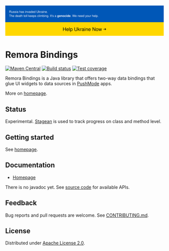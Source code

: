 <!--- Generated by scripts/configure.py --->
[![SWUbanner](https://raw.githubusercontent.com/vshymanskyy/StandWithUkraine/main/banner2-direct.svg)](https://github.com/vshymanskyy/StandWithUkraine/blob/main/docs/README.md)

# Remora Bindings

[![Maven Central](https://img.shields.io/maven-central/v/com.machinezoo.remorabindings/remorabindings)](https://central.sonatype.com/artifact/com.machinezoo.remorabindings/remorabindings)
[![Build status](https://github.com/robertvazan/remorabindings/workflows/build/badge.svg)](https://github.com/robertvazan/remorabindings/actions/workflows/build.yml)
[![Test coverage](https://codecov.io/gh/robertvazan/remorabindings/branch/master/graph/badge.svg)](https://codecov.io/gh/robertvazan/remorabindings)

Remora Bindings is a Java library that offers two-way data bindings
that glue UI widgets to data sources in [PushMode](https://pushmode.machinezoo.com/) apps.

More on [homepage](https://remorabindings.machinezoo.com/).

## Status

Experimental. [Stagean](https://stagean.machinezoo.com/) is used to track progress on class and method level.

## Getting started

See [homepage](https://remorabindings.machinezoo.com/).

## Documentation

* [Homepage](https://remorabindings.machinezoo.com/)

There is no javadoc yet. See [source code](src/main/java/com/machinezoo/remorabindings) for available APIs.

## Feedback

Bug reports and pull requests are welcome. See [CONTRIBUTING.md](CONTRIBUTING.md).

## License

Distributed under [Apache License 2.0](LICENSE).
